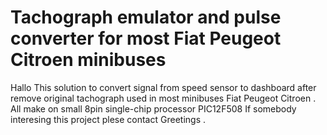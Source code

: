 Tachograph emulator and pulse converter 
for most Fiat Peugeot Citroen minibuses
=================================================================================================

Hallo
This solution to convert signal from speed sensor to dashboard after remove original tachograph
used in most minibuses Fiat Peugeot Citroen .
All make on small 8pin single-chip processor PIC12F508 
If somebody interesing this project plese contact 
Greetings . 
